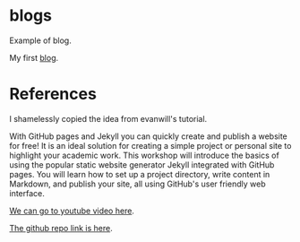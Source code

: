 # blogs
Example of blog.

My first [blog](https://bhishanpdl.github.io/blogs/).

# References

I shamelessly copied the idea from evanwill's tutorial.

With GitHub pages and Jekyll you can quickly create and publish a website for free! 
It is an ideal solution for creating a simple project or personal site to highlight 
your academic work. This workshop will introduce the basics of using the 
popular static website generator Jekyll integrated with GitHub pages. 
You will learn how to set up a project directory, write content in Markdown, 
and publish your site, all using GitHub's user friendly web interface.


[We can go to youtube video here](https://www.youtube.com/watch?v=SWVjQsvQocA).

[The github repo link is here](https://github.com/evanwill/newblog).
